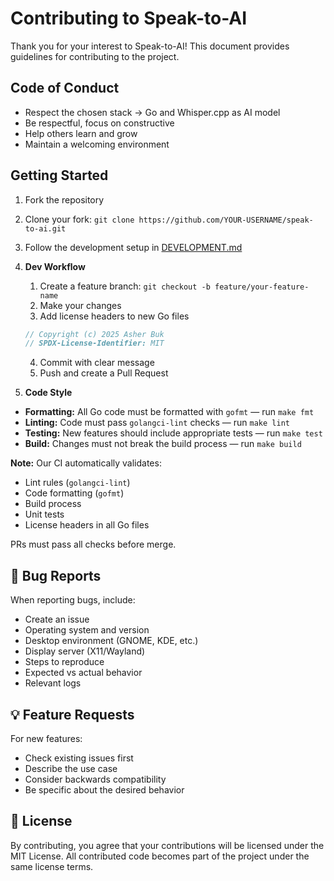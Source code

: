 # Contributing to Speak-to-AI

Thank you for your interest to Speak-to-AI! This document provides guidelines for contributing to the project.

## Code of Conduct

- Respect the chosen stack -> Go and Whisper.cpp as AI model
- Be respectful, focus on constructive
- Help others learn and grow
- Maintain a welcoming environment

## Getting Started

1. Fork the repository
2. Clone your fork: `git clone https://github.com/YOUR-USERNAME/speak-to-ai.git`
3. Follow the development setup in [DEVELOPMENT.md](DEVELOPMENT.md)

4. **Dev Workflow**
   1. Create a feature branch: `git checkout -b feature/your-feature-name`
   2. Make your changes
   3. Add license headers to new Go files
   ```go
   // Copyright (c) 2025 Asher Buk
   // SPDX-License-Identifier: MIT
   ```
   4. Commit with clear message
   5. Push and create a Pull Request

5. **Code Style**

- **Formatting:** All Go code must be formatted with `gofmt` — run `make fmt`
- **Linting:** Code must pass `golangci-lint` checks — run `make lint`
- **Testing:** New features should include appropriate tests — run `make test`
- **Build:** Changes must not break the build process — run `make build`

**Note:** Our CI automatically validates:
- Lint rules (`golangci-lint`)
- Code formatting (`gofmt`) 
- Build process
- Unit tests
- License headers in all Go files

PRs must pass all checks before merge.

## 🐛 Bug Reports

When reporting bugs, include:

- Create an issue
- Operating system and version
- Desktop environment (GNOME, KDE, etc.)
- Display server (X11/Wayland)
- Steps to reproduce
- Expected vs actual behavior
- Relevant logs

## 💡 Feature Requests

For new features:

- Check existing issues first
- Describe the use case
- Consider backwards compatibility
- Be specific about the desired behavior

## 📜 License

By contributing, you agree that your contributions will be licensed under the MIT License. All contributed code becomes part of the project under the same license terms.
